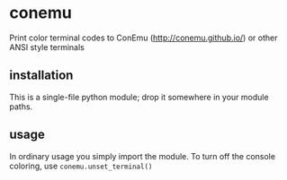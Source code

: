 # conemu
Print color terminal codes to ConEmu (http://conemu.github.io/) or other ANSI style terminals


## installation

This is a single-file python module; drop it somewhere in your module paths.

## usage

In ordinary usage you simply import the module. To turn off the console coloring, use `conemu.unset_terminal()`
